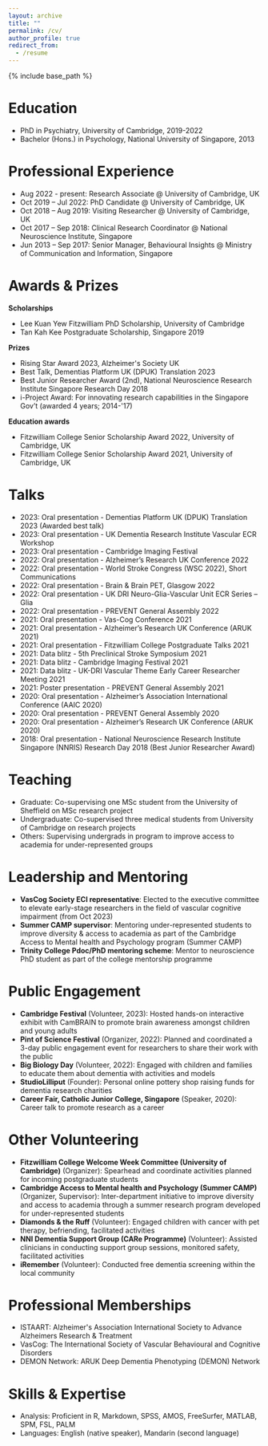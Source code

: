 ```yaml
---
layout: archive
title: ""
permalink: /cv/
author_profile: true
redirect_from:
  - /resume
---
```


{% include base_path %}




Education
======
* PhD in Psychiatry, University of Cambridge, 2019-2022
* Bachelor (Hons.) in Psychology, National University of Singapore, 2013


Professional Experience
======
* Aug 2022 - present:   Research Associate @ University of Cambridge, UK
* Oct 2019 – Jul 2022:  PhD Candidate @ University of Cambridge, UK
* Oct 2018 – Aug 2019:  Visiting Researcher @ University of Cambridge, UK
* Oct 2017 – Sep 2018:  Clinical Research Coordinator @ National Neuroscience Institute, Singapore
* Jun 2013 – Sep 2017:  Senior Manager, Behavioural Insights @ Ministry of Communication and Information, Singapore


Awards & Prizes
======
**Scholarships**
* Lee Kuan Yew Fitzwilliam PhD Scholarship, University of Cambridge 
* Tan Kah Kee Postgraduate Scholarship, Singapore 2019

**Prizes**
* Rising Star Award 2023, Alzheimer's Society UK
* Best Talk, Dementias Platform UK (DPUK) Translation 2023
* Best Junior Researcher Award (2nd), National Neuroscience Research Institute Singapore Research Day 2018
* i-Project Award: For innovating research capabilities in the Singapore Gov’t (awarded 4 years; 2014-'17)    

**Education awards**
* Fitzwilliam College Senior Scholarship Award 2022, University of Cambridge, UK
* Fitzwilliam College Senior Scholarship Award 2021, University of Cambridge, UK    


Talks	
======
* 2023: Oral presentation - Dementias Platform UK (DPUK) Translation 2023 (Awarded best talk)
* 2023: Oral presentation - UK Dementia Research Institute Vascular ECR Workshop
* 2023: Oral presentation - Cambridge Imaging Festival
* 2022: Oral presentation - Alzheimer’s Research UK Conference 2022
* 2022: Oral presentation - World Stroke Congress (WSC 2022), Short Communications
* 2022: Oral presentation - Brain & Brain PET, Glasgow 2022
* 2022: Oral presentation - UK DRI Neuro-Glia-Vascular Unit ECR Series – Glia
* 2022: Oral presentation - PREVENT General Assembly 2022 
* 2021: Oral presentation - Vas-Cog Conference 2021
* 2021: Oral presentation - Alzheimer’s Research UK Conference (ARUK 2021) 
* 2021: Oral presentation - Fitzwilliam College Postgraduate Talks 2021
* 2021: Data blitz - 5th Preclinical Stroke Symposium 2021
* 2021: Data blitz - Cambridge Imaging Festival 2021
* 2021: Data blitz - UK-DRI Vascular Theme Early Career Researcher Meeting 2021
* 2021: Poster presentation - PREVENT General Assembly 2021
* 2020: Oral presentation - Alzheimer’s Association International Conference (AAIC 2020)
* 2020: Oral presentation - PREVENT General Assembly 2020 
* 2020: Oral presentation - Alzheimer’s Research UK Conference (ARUK 2020)
* 2018: Oral presentation - National Neuroscience Research Institute Singapore (NNRIS) Research Day 2018 (Best Junior Researcher Award)


Teaching
======
* Graduate: Co-supervising one MSc student from the University of Sheffield on MSc research project
* Undergraduate: Co-supervised three medical students from University of Cambridge on research projects
* Others: Supervising undergrads in program to improve access to academia for under-represented groups


Leadership and Mentoring
======
* **VasCog Society ECI representative**: Elected to the executive committee to elevate early-stage researchers in the field of vascular cognitive impairment (from Oct 2023) 
* **Summer CAMP supervisor**: Mentoring under-represented students to improve diversity & access to academia as part of the Cambridge Access to Mental health and Psychology program (Summer CAMP)
* **Trinity College Pdoc/PhD mentoring scheme**: Mentor to neuroscience PhD student as part of the college mentorship programme


Public Engagement
======
* **Cambridge Festival** (Volunteer, 2023): Hosted hands-on interactive exhibit with CamBRAIN to promote brain awareness amongst children and young adults
* **Pint of Science Festival** (Organizer, 2022): Planned and coordinated a 3-day public engagement event for researchers to share their work with the public 
* **Big Biology Day** (Volunteer, 2022): Engaged with children and families to educate them about dementia with activities and models 
* **StudioLilliput** (Founder): Personal online pottery shop raising funds for dementia research charities 
* **Career Fair, Catholic Junior College, Singapore** (Speaker, 2020): Career talk to promote research as a career


Other Volunteering
======
* **Fitzwilliam College Welcome Week Committee (University of Cambridge)** (Organizer): Spearhead and coordinate activities planned for incoming postgraduate students 
* **Cambridge Access to Mental health and Psychology (Summer CAMP)** (Organizer, Supervisor): Inter-department initiative to improve diversity and access to academia through a summer research program developed for under-represented students
* **Diamonds & the Ruff** (Volunteer): Engaged children with cancer with pet therapy, befriending, facilitated activities
* **NNI Dementia Support Group (CARe Programme)** (Volunteer): Assisted clinicians in conducting support group sessions, monitored safety, facilitated activities
* **iRemember** (Volunteer): Conducted free dementia screening within the local community


Professional Memberships
======
* ISTAART: Alzheimer's Association International Society to Advance Alzheimers Research & Treatment
* VasCog: The International Society of Vascular Behavioural and Cognitive Disorders
* DEMON Network: ARUK Deep Dementia Phenotyping (DEMON) Network


Skills & Expertise
======
* Analysis: 	Proficient in R, Markdown, SPSS, AMOS, FreeSurfer, MATLAB, SPM, FSL, PALM
* Languages: 	English (native speaker), Mandarin (second language)


